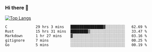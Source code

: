 ### Hi there 👋

<!--
**3Xpl0it3r/3Xpl0it3r** is a ✨ _special_ ✨ repository because its `README.md` (this file) appears on your GitHub profile.

Here are some ideas to get you started:

- 🔭 I’m currently working on ...
- 🌱 I’m currently learning ...
- 👯 I’m looking to collaborate on ...
- 🤔 I’m looking for help with ...
- 💬 Ask me about ...
- 📫 How to reach me: ...
- 😄 Pronouns: ...
- ⚡ Fun fact: ...
-->


[![Top Langs](https://github-readme-stats.vercel.app/api/top-langs/?username=3Xpl0it3r&layout=compact)](https://github.com/3Xpl0it3r/3Xpl0it3r)

<!--START_SECTION:waka-->

```txt
C             29 hrs 3 mins   ███████████████▓░░░░░░░░░   62.69 %
Rust          15 hrs 31 mins  ████████▒░░░░░░░░░░░░░░░░   33.47 %
Markdown      1 hr 27 mins    ▓░░░░░░░░░░░░░░░░░░░░░░░░   03.16 %
gitignore     7 mins          ░░░░░░░░░░░░░░░░░░░░░░░░░   00.25 %
Go            5 mins          ░░░░░░░░░░░░░░░░░░░░░░░░░   00.19 %
```

<!--END_SECTION:waka-->
